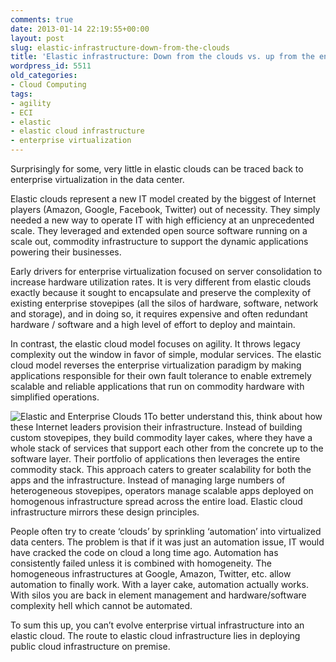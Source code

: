 ```yaml
---
comments: true
date: 2013-01-14 22:19:55+00:00
layout: post
slug: elastic-infrastructure-down-from-the-clouds
title: 'Elastic infrastructure: Down from the clouds vs. up from the enterprise datacenter'
wordpress_id: 5511
old_categories:
- Cloud Computing
tags:
- agility
- ECI
- elastic
- elastic cloud infrastructure
- enterprise virtualization
---
```


Surprisingly for some, very little in elastic clouds can be traced back to enterprise virtualization in the data center.   
  
Elastic clouds represent a new IT model created by the biggest of Internet players (Amazon, Google, Facebook, Twitter) out of necessity. They simply needed a new way to operate IT with high efficiency at an unprecedented scale. They leveraged and extended open source software running on a scale out, commodity infrastructure to support the dynamic applications powering their businesses.

Early drivers for enterprise virtualization focused on server consolidation to increase hardware utilization rates. It is very different from elastic clouds exactly because it sought to encapsulate and preserve the complexity of existing enterprise stovepipes (all the silos of hardware, software, network and storage), and in doing so, it requires expensive and often redundant hardware / software and a high level of effort to deploy and maintain.  
  
In contrast, the elastic cloud model focuses on agility. It throws legacy complexity out the window in favor of simple, modular services. The elastic cloud model reverses the enterprise virtualization paradigm by making applications responsible for their own fault tolerance to enable extremely scalable and reliable applications that run on commodity hardware with simplified operations.

![Elastic and Enterprise Clouds 1](http://www.cloudscaling.com/wp-content/uploads/2013/01/Elastic-and-Enterprise-Clouds-1.png)To better understand this, think about how these Internet leaders provision their infrastructure. Instead of building custom stovepipes, they build commodity layer cakes, where they have a whole stack of services that support each other from the concrete up to the software layer. Their portfolio of applications then leverages the entire commodity stack. This approach caters to greater scalability for both the apps and the infrastructure. Instead of managing large numbers of heterogeneous stovepipes, operators manage scalable apps deployed on homogenous infrastructure spread across the entire load. Elastic cloud infrastructure mirrors these design principles.

People often try to create ‘clouds’ by sprinkling ‘automation’ into virtualized data centers. The problem is that if it was just an automation issue, IT would have cracked the code on cloud a long time ago. Automation has consistently failed unless it is combined with homogeneity. The homogeneous infrastructures at Google, Amazon, Twitter, etc. allow automation to finally work. With a layer cake, automation actually works. With silos you are back in element management and hardware/software complexity hell which cannot be automated.  
  
To sum this up, you can’t evolve enterprise virtual infrastructure into an elastic cloud. The route to elastic cloud infrastructure lies in deploying public cloud infrastructure on premise.
